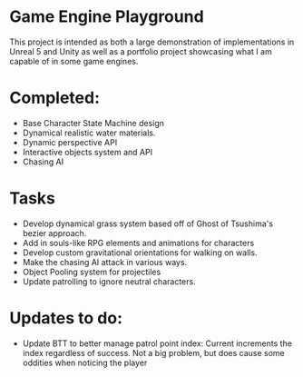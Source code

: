 # Game Engine Playground
This project is intended as both a large demonstration of implementations in Unreal 5 and Unity as well as a portfolio project showcasing what I am capable of in some game engines. 

# Completed:
- Base Character State Machine design
- Dynamical realistic water materials.
- Dynamic perspective API
- Interactive objects system and API
- Chasing AI


# Tasks

- Develop dynamical grass system based off of Ghost of Tsushima's bezier approach.
- Add in souls-like RPG elements and animations for characters
- Develop custom gravitational orientations for walking on walls.
- Make the chasing AI attack in various ways.
- Object Pooling system for projectiles
- Update patrolling to ignore neutral characters.


# Updates to do:
- Update BTT to better manage patrol point index: Current increments the index regardless of success. Not a big problem, but does cause some oddities when noticing the player